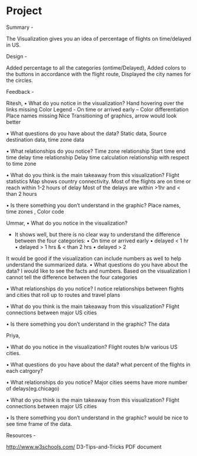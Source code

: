 # Project

Summary - 

The Visualization gives you an idea of percentage of flights on time/delayed in US.


Design - 

Added percentage to all the categories (ontime/Delayed),
Added colors to the buttons in accordance with the flight route,
Displayed the city names for the circles.


Feedback - 

Ritesh,
•	What do you notice in the visualization?
Hand hovering over the links missing
Color Legend - On time or arrived early – Color differentiation
Place names missing
Nice Transitioning of graphics, arrow would look better

•	What questions do you have about the data?
Static data, Source destination data, time zone data

•	What relationships do you notice?
Time zone relationship
Start time end time delay time relationship
Delay time calculation relationship with respect to time zone

•	What do you think is the main takeaway from this visualization?
Flight statistics Map shows country connectivity.
Most of the flights are on time or reach within 1-2 hours of delay
Most of the delays are within >1hr and < than 2 hours

•	Is there something you don’t understand in the graphic?
Place names, time zones , Color code


Ummar,
•	What do you notice in the visualization?
-	It shows well, but there is no clear way to understand the difference between the four categories:
•	On time or arrived early
•	delayed < 1 hr
•	delayed > 1 hrs & < than 2 hrs
•	delayed > 2

It would be good if the visualization can include numbers as well to help understand the summarized data.
•	What questions do you have about the data?
I would like to see the facts and numbers. Based on the visualization I cannot tell the difference between the four categories

•	What relationships do you notice?
I notice relationships between flights and cities that roll up to routes and travel plans

•	What do you think is the main takeaway from this visualization?
Flight connections between major US cities

•	Is there something you don’t understand in the graphic?
The data

Priya,

•	What do you notice in the visualization?
Flight routes b/w various US cities.

•	What questions do you have about the data?
what percent of the flights in each catrgory?

•	What relationships do you notice?
Major cities seems have more number of delays(eg.chicago)

•	What do you think is the main takeaway from this visualization?
Flight connections between major US cities

•	Is there something you don’t understand in the graphic?
would be nice to see time frame of the data.

Resources - 

http://www.w3schools.com/
D3-Tips-and-Tricks PDF document
